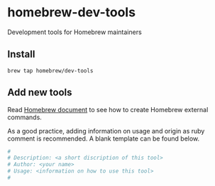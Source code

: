 # homebrew-dev-tools
Development tools for Homebrew maintainers

## Install

```
brew tap homebrew/dev-tools
```

## Add new tools

Read [Homebrew document](https://github.com/Homebrew/homebrew/blob/master/share/doc/homebrew/External-Commands.md) to see how to create Homebrew external commands.

As a good practice, adding information on usage and origin as ruby comment is recommended.
A blank template can be found below.

```ruby
#
# Description: <a short discription of this tool>
# Author: <your name>
# Usage: <information on how to use this tool>
#
```
